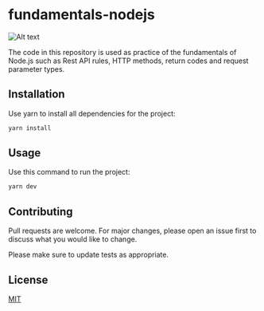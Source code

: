 # fundamentals-nodejs 
![Alt text](https://cdn.discordapp.com/attachments/722847562364878858/934807403818549268/bannernodejs.png)

The code in this repository is used as practice of the fundamentals of Node.js such as Rest API rules, HTTP methods, return codes and request parameter types. 

## Installation

Use yarn to install all dependencies for the project:

```bash
yarn install
```

## Usage
Use this command to run the project:
```bash
yarn dev 
```

## Contributing
Pull requests are welcome. For major changes, please open an issue first to discuss what you would like to change.

Please make sure to update tests as appropriate.

## License
[MIT](https://choosealicense.com/licenses/mit/)
